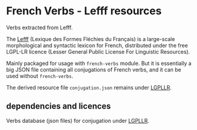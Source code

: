 <!--
Copyright 2019 Ludan Stoecklé
SPDX-License-Identifier: Apache-2.0
-->
# French Verbs - Lefff resources

Verbs extracted from Lefff.

The [Lefff](http://pauillac.inria.fr/~sagot/index.html#lefff) (Lexique des Formes Fléchies du Français) is a large-scale morphological and syntactic lexicon for French, distributed under the free LGPL-LR licence (Lesser General Public License For Linguistic Resources).

Mainly packaged for usage with `french-verbs` module. But it is essentially a big JSON file containing all conjugations of French verbs, and it can be used without `french-verbs`.

The derived resource file `conjugation.json` remains under [LGPLLR](http://www.labri.fr/perso/clement/lefff/licence-LGPLLR.html).


## dependencies and licences

Verbs database (json files) for conjugation under [LGPLLR](http://www.labri.fr/perso/clement/lefff/licence-LGPLLR.html).

